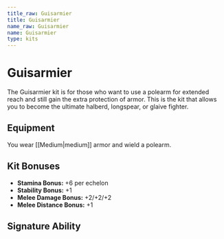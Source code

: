 ```yaml
---
title_raw: Guisarmier
title: Guisarmier
name_raw: Guisarmier
name: Guisarmier
type: kits
---
```


# Guisarmier

The Guisarmier kit is for those who want to use a polearm for extended reach and still gain the extra protection of armor. This is the kit that allows you to become the ultimate halberd, longspear, or glaive fighter.

## Equipment

You wear [[Medium|medium]] armor and wield a polearm.

## Kit Bonuses

- **Stamina Bonus:** +6 per echelon
- **Stability Bonus:** +1
- **Melee Damage Bonus:** +2/+2/+2
- **Melee Distance Bonus:** +1

## Signature Ability
